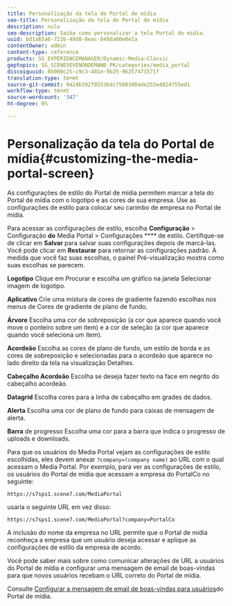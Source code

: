 ```yaml
---
title: Personalização da tela do Portal de mídia
seo-title: Personalização da tela do Portal de mídia
description: nulo
seo-description: Saiba como personalizar a tela Portal de mídia.
uuid: bd1a65a6-723b-49d0-8eac-849da00e0e1a
contentOwner: admin
content-type: reference
products: SG_EXPERIENCEMANAGER/Dynamic-Media-Classic
geptopics: SG_SCENESEVENONDEMAND_PK/categories/media_portal
discoiquuid: 8b000c25-c9c3-481e-9b25-96257471571f
translation-type: tm+mt
source-git-commit: 9424b392f85536dc75083d0ade255e4824755ed1
workflow-type: tm+mt
source-wordcount: '347'
ht-degree: 0%

---
```



# Personalização da tela do Portal de mídia{#customizing-the-media-portal-screen}

As configurações de estilo do Portal de mídia permitem marcar a tela do Portal de mídia com o logotipo e as cores de sua empresa. Use as configurações de estilo para colocar seu carimbo de empresa no Portal de mídia.

Para acessar as configurações de estilo, escolha **Configuração** > Configuração **do** Media Portal > Configurações **** de estilo. Certifique-se de clicar em **Salvar** para salvar suas configurações depois de marcá-las. Você pode clicar em **Restaurar** para retornar as configurações padrão. À medida que você faz suas escolhas, o painel Pré-visualização mostra como suas escolhas se parecem.

**Logotipo** Clique em Procurar e escolha um gráfico na janela Selecionar imagem de logotipo.

**Aplicativo** Crie uma mistura de cores de gradiente fazendo escolhas nos menus de Cores de gradiente de plano de fundo.

**Árvore** Escolha uma cor de sobreposição (a cor que aparece quando você move o ponteiro sobre um item) e a cor de seleção (a cor que aparece quando você seleciona um item).

**Acordeão** Escolha as cores de plano de fundo, um estilo de borda e as cores de sobreposição e selecionadas para o acordeão que aparece no lado direito da tela na visualização Detalhes.

**Cabeçalho Acordeão** Escolha se deseja fazer texto na face em negrito do cabeçalho acordeão.

**Datagrid** Escolha cores para a linha de cabeçalho em grades de dados.

**Alerta** Escolha uma cor de plano de fundo para caixas de mensagem de alerta.

**Barra** de progresso Escolha uma cor para a barra que indica o progresso de uploads e downloads.

Para que os usuários do Media Portal vejam as configurações de estilo escolhidas, eles devem anexar `?company=(company name)` ao URL com o qual acessam o Media Portal. Por exemplo, para ver as configurações de estilo, os usuários do Portal de mídia que acessam a empresa do PortalCo no seguinte:

`https://s7sps1.scene7.com/MediaPortal`

usaria o seguinte URL em vez disso:

`https://s7sps1.scene7.com/MediaPortal?company=PortalCo`

A inclusão do nome da empresa no URL permite que o Portal de mídia reconheça a empresa que um usuário deseja acessar e aplique as configurações de estilo da empresa de acordo.

Você pode saber mais sobre como comunicar alterações de URL a usuários do Portal de mídia e configurar uma mensagem de email de boas-vindas para que novos usuários recebam o URL correto do Portal de mídia.

Consulte [Configurar a mensagem de email de boas-vindas para usuários](adding-media-portal-users.md#setting_up_the_welcome_e_mail_message_for_media_portal_users)do Portal de mídia.

